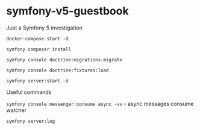# symfony-v5-guestbook

Just a Symfony 5 investigation

`docker-compose start -d`

`symfony composer install`

`symfony console doctrine:migrations:migrate`

`symfony console doctrine:fixtures:load`

`symfony server:start -d`

Useful commands

`symfony console messenger:consume async -vv` - async messages consume watcher

`symfony server:log`
